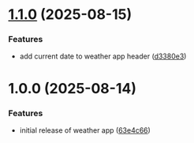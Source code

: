# [1.1.0](https://github.com/teodor-mosteanu/weather/compare/v1.0.0...v1.1.0) (2025-08-15)


### Features

* add current date to weather app header ([d3380e3](https://github.com/teodor-mosteanu/weather/commit/d3380e34dc5a12ba96071cbf5743ced396839644))

# 1.0.0 (2025-08-14)


### Features

* initial release of weather app ([63e4c66](https://github.com/teodor-mosteanu/weather/commit/63e4c6690f9a07624ed5ff18bc7d5618c1e4ff86))
